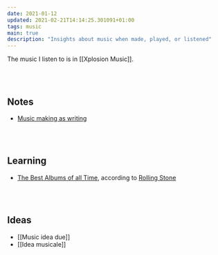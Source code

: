 ```yaml
---
date: 2021-01-12
updated: 2021-02-21T14:14:25.301091+01:00
tags: music
main: true
description: "Insights about music when made, played, or listened"
---
```

The music I listen to is in [[Xplosion Music]].

<br>
<br>

## Notes

- [Music making as writing](https://rosano.hmm.garden/01ev1pxthspxdq5e5k5m54e1sg "Music is not just for professionals")

<br>
<br>

## Learning

- [The Best Albums of all Time](https://www.rollingstone.com/music/music-lists/best-albums-of-all-time-1062063/ "The Best Albums of all Time"), according to [Rolling Stone]

<br>
<br>

## Ideas

- [[Music idea due]]
- [[Idea musicale]]

[Rolling Stone]: https://www.rollingstone.com/ 'Rolling Stone'